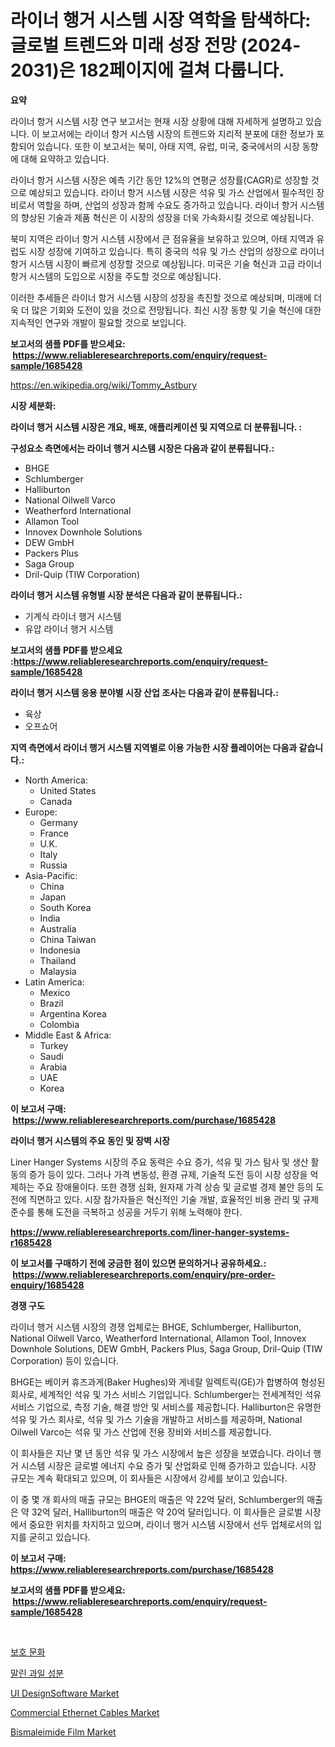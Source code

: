 <p><h1>라이너 행거 시스템 시장 역학을 탐색하다: 글로벌 트렌드와 미래 성장 전망 (2024-2031)은 182페이지에 걸쳐 다룹니다.</h1></p><p><strong>요약</strong></p>
<p><p>라이너 항거 시스템 시장 연구 보고서는 현재 시장 상황에 대해 자세하게 설명하고 있습니다. 이 보고서에는 라이너 항거 시스템 시장의 트렌드와 지리적 분포에 대한 정보가 포함되어 있습니다. 또한 이 보고서는 북미, 아태 지역, 유럽, 미국, 중국에서의 시장 동향에 대해 요약하고 있습니다. </p><p>라이너 항거 시스템 시장은 예측 기간 동안 12%의 연평균 성장률(CAGR)로 성장할 것으로 예상되고 있습니다. 라이너 항거 시스템 시장은 석유 및 가스 산업에서 필수적인 장비로서 역할을 하며, 산업의 성장과 함께 수요도 증가하고 있습니다. 라이너 항거 시스템의 향상된 기술과 제품 혁신은 이 시장의 성장을 더욱 가속화시킬 것으로 예상됩니다.</p><p>북미 지역은 라이너 항거 시스템 시장에서 큰 점유율을 보유하고 있으며, 아태 지역과 유럽도 시장 성장에 기여하고 있습니다. 특히 중국의 석유 및 가스 산업의 성장으로 라이너 항거 시스템 시장이 빠르게 성장할 것으로 예상됩니다. 미국은 기술 혁신과 고급 라이너 항거 시스템의 도입으로 시장을 주도할 것으로 예상됩니다.</p><p>이러한 추세들은 라이너 항거 시스템 시장의 성장을 촉진할 것으로 예상되며, 미래에 더욱 더 많은 기회와 도전이 있을 것으로 전망됩니다. 최신 시장 동향 및 기술 혁신에 대한 지속적인 연구와 개발이 필요할 것으로 보입니다.</p></p>
<p><strong>보고서의 샘플 PDF를 받으세요: &nbsp;<a href="https://www.reliableresearchreports.com/enquiry/request-sample/1685428">https://www.reliableresearchreports.com/enquiry/request-sample/1685428</a></strong></p>
<p><a href="https://en.wikipedia.org/wiki/Tommy_Astbury">https://en.wikipedia.org/wiki/Tommy_Astbury</a></p>
<p><strong>시장 세분화:</strong></p>
<p><strong> 라이너 행거 시스템 시장은 개요, 배포, 애플리케이션 및 지역으로 더 분류됩니다. :</strong></p>
<p><strong>구성요소 측면에서는 라이너 행거 시스템 시장은 다음과 같이 분류됩니다.:</strong></p>
<p><ul><li>BHGE</li><li>Schlumberger</li><li>Halliburton</li><li>National Oilwell Varco</li><li>Weatherford International</li><li>Allamon Tool</li><li>Innovex Downhole Solutions</li><li>DEW GmbH</li><li>Packers Plus</li><li>Saga Group</li><li>Dril-Quip (TIW Corporation)</li></ul></p>
<p><strong> 라이너 행거 시스템 유형별 시장 분석은 다음과 같이 분류됩니다.:</strong></p>
<p><ul><li>기계식 라이너 행거 시스템</li><li>유압 라이너 행거 시스템</li></ul></p>
<p><strong>보고서의 샘플 PDF를 받으세요 :<a href="https://www.reliableresearchreports.com/enquiry/request-sample/1685428">https://www.reliableresearchreports.com/enquiry/request-sample/1685428</a></strong></p>
<p><strong> 라이너 행거 시스템 응용 분야별 시장 산업 조사는 다음과 같이 분류됩니다.:</strong></p>
<p><ul><li>육상</li><li>오프쇼어</li></ul></p>
<p><strong>지역 측면에서 라이너 행거 시스템 지역별로 이용 가능한 시장 플레이어는 다음과 같습니다.:</strong></p>
<p><ul>
    <li>
        North America:
        <ul>
            <li>United States</li>
            <li>Canada</li>
        </ul>
    </li>
    <li>
        Europe:
        <ul>
            <li>Germany</li>
            <li>France</li>
            <li>U.K.</li>
            <li>Italy</li>
            <li>Russia</li>
        </ul>
    </li>
    <li>
        Asia-Pacific:
        <ul>
            <li>China</li>
            <li>Japan</li>
            <li>South Korea</li>
            <li>India</li>
            <li>Australia</li>
            <li>China Taiwan</li>
            <li>Indonesia</li>
            <li>Thailand</li>
            <li>Malaysia</li>
        </ul>
    </li>
    <li>
        Latin America:
        <ul>
            <li>Mexico</li>
            <li>Brazil</li>
            <li>Argentina Korea</li>
            <li>Colombia</li>
        </ul>
    </li>
    <li>
        Middle East & Africa:
        <ul>
            <li>Turkey</li>
            <li>Saudi</li>
            <li>Arabia</li>
            <li>UAE</li>
            <li>Korea</li>
        </ul>
    </li>
    </ul></p>
<p><strong>이 보고서 구매: &nbsp;<a href="https://www.reliableresearchreports.com/purchase/1685428">https://www.reliableresearchreports.com/purchase/1685428</a></strong></p>
<p><strong>라이너 행거 시스템의 주요 동인 및 장벽 시장</strong></p>
<p><p>Liner Hanger Systems 시장의 주요 동력은 수요 증가, 석유 및 가스 탐사 및 생산 활동의 증가 등이 있다. 그러나 가격 변동성, 환경 규제, 기술적 도전 등이 시장 성장을 억제하는 주요 장애물이다. 또한 경쟁 심화, 원자재 가격 상승 및 글로벌 경제 불안 등의 도전에 직면하고 있다. 시장 참가자들은 혁신적인 기술 개발, 효율적인 비용 관리 및 규제 준수를 통해 도전을 극복하고 성공을 거두기 위해 노력해야 한다.</p></p>
<p><strong><a href="https://www.reliableresearchreports.com/liner-hanger-systems-r1685428">https://www.reliableresearchreports.com/liner-hanger-systems-r1685428</a></strong></p>
<p><strong>이 보고서를 구매하기 전에 궁금한 점이 있으면 문의하거나 공유하세요.: &nbsp;<a href="https://www.reliableresearchreports.com/enquiry/pre-order-enquiry/1685428">https://www.reliableresearchreports.com/enquiry/pre-order-enquiry/1685428</a></strong></p>
<p><strong>경쟁 구도</strong></p>
<p><p>라이너 행거 시스템 시장의 경쟁 업체로는 BHGE, Schlumberger, Halliburton, National Oilwell Varco, Weatherford International, Allamon Tool, Innovex Downhole Solutions, DEW GmbH, Packers Plus, Saga Group, Dril-Quip (TIW Corporation) 등이 있습니다.</p><p>BHGE는 베이커 휴즈과게(Baker Hughes)와 게네랄 일렉트릭(GE)가 합병하여 형성된 회사로, 세계적인 석유 및 가스 서비스 기업입니다. Schlumberger는 전세계적인 석유 서비스 기업으로, 측정 기술, 해결 방안 및 서비스를 제공합니다. Halliburton은 유명한 석유 및 가스 회사로, 석유 및 가스 기술을 개발하고 서비스를 제공하며, National Oilwell Varco는 석유 및 가스 산업에 전용 장비와 서비스를 제공합니다.</p><p>이 회사들은 지난 몇 년 동안 석유 및 가스 시장에서 높은 성장을 보였습니다. 라이너 행거 시스템 시장은 글로벌 에너지 수요 증가 및 산업화로 인해 증가하고 있습니다. 시장 규모는 계속 확대되고 있으며, 이 회사들은 시장에서 강세를 보이고 있습니다.</p><p>이 중 몇 개 회사의 매출 규모는 BHGE의 매출은 약 22억 달러, Schlumberger의 매출은 약 32억 달러, Halliburton의 매출은 약 20억 달러입니다. 이 회사들은 글로벌 시장에서 중요한 위치를 차지하고 있으며, 라이너 행거 시스템 시장에서 선두 업체로서의 입지를 굳히고 있습니다.</p></p>
<p><strong>이 보고서 구매: &nbsp; <a href="https://www.reliableresearchreports.com/purchase/1685428">https://www.reliableresearchreports.com/purchase/1685428</a></strong></p>
<p><strong>보고서의 샘플 PDF를 받으세요: &nbsp;<a href="https://www.reliableresearchreports.com/enquiry/request-sample/1685428">https://www.reliableresearchreports.com/enquiry/request-sample/1685428</a></strong><strong></strong></p>
<p>&nbsp;</p>
<p><p><a href="https://github.com/LuckeyCorbin/Market-Research-Report-List-1/blob/main/7558787185626.md">보호 문화</a></p><p><a href="https://github.com/shampaakter36/Market-Research-Report-List-1/blob/main/8493589185625.md">말린 과일 성분</a></p><p><a href="https://github.com/joannesouthgate/Market-Research-Report-List-4/blob/main/ui-designsoftware-market.md">UI DesignSoftware Market</a></p><p><a href="https://issuu.com/reportprime-2/docs/commercial-ethernet-cables-market-size-2030.pptx">Commercial Ethernet Cables Market</a></p><p><a href="https://medium.com/@luke.wilson7856/future-trends-in-global-bismaleimide-film-market-market-insights-and-analysis-from-2024-to-2031-in-d82f7baa7e34">Bismaleimide Film Market</a></p></p>